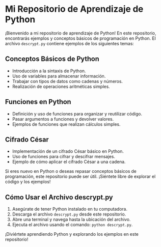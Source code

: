 # Mi Repositorio de Aprendizaje de Python

¡Bienvenido a mi repositorio de aprendizaje de Python! En este repositorio, encontrarás ejemplos y conceptos básicos de programación en Python. El archivo `descrypt.py` contiene ejemplos de los siguientes temas:

## Conceptos Básicos de Python
- Introducción a la sintaxis de Python.
- Uso de variables para almacenar información.
- Trabajar con tipos de datos como cadenas y números.
- Realización de operaciones aritméticas simples.

## Funciones en Python
- Definición y uso de funciones para organizar y reutilizar código.
- Pasar argumentos a funciones y devolver valores.
- Ejemplos de funciones que realizan cálculos simples.

## Cifrado César
- Implementación de un cifrado César básico en Python.
- Uso de funciones para cifrar y descifrar mensajes.
- Ejemplo de cómo aplicar el cifrado César a una cadena.

Si eres nuevo en Python o deseas repasar conceptos básicos de programación, este repositorio puede ser útil. ¡Siéntete libre de explorar el código y los ejemplos!

## Cómo Usar el Archivo descrypt.py
1. Asegúrate de tener Python instalado en tu computadora.
2. Descarga el archivo `descrypt.py` desde este repositorio.
3. Abre una terminal y navega hasta la ubicación del archivo.
4. Ejecuta el archivo usando el comando: `python descrypt.py`.

¡Diviértete aprendiendo Python y explorando los ejemplos en este repositorio!

